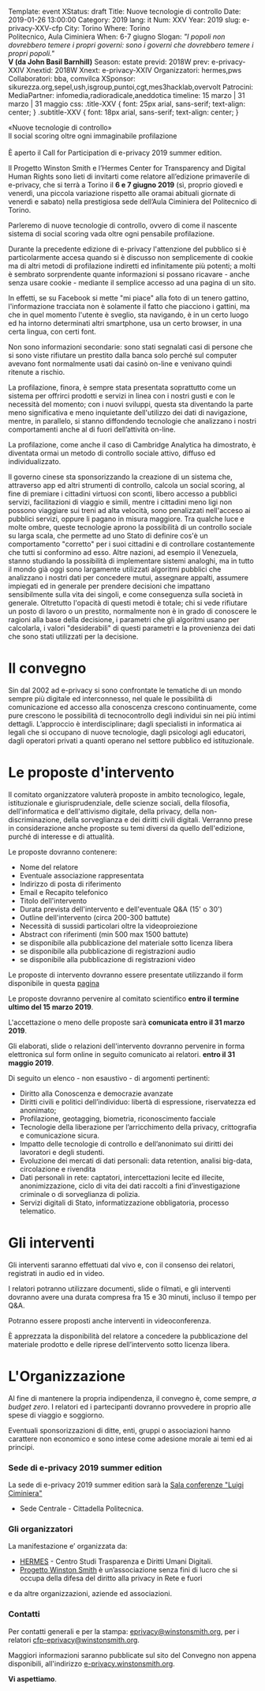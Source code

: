 Template: event
XStatus: draft
Title: Nuove tecnologie di controllo
Date: 2019-01-26 13:00:00
Category: 2019
lang: it
Num: XXV
Year: 2019
slug: e-privacy-XXV-cfp
City: Torino
Where: Torino<br/>Politecnico, Aula Ciminiera
When: 6-7 giugno
Slogan: <i>"I popoli non dovrebbero temere i propri governi: sono i governi che dovrebbero temere i propri popoli."</i><br/><b>V (da John Basil Barnhill)</b>
Season: estate
previd: 2018W
prev: e-privacy-XXIV
Xnextid: 2018W
Xnext: e-privacy-XXIV
Organizzatori: hermes,pws
Collaboratori: bba, comvilca
XSponsor: sikurezza.org,sepel,ush,isgroup,puntoi,cgt,mes3hacklab,overvolt
Patrocini:
MediaPartner: infomedia,radioradicale,aneddotica
timeline: 15 marzo | 31 marzo | 31 maggio
css: .title-XXV { font: 25px arial, sans-serif; text-align: center; }   .subtitle-XXV { font: 18px arial, sans-serif; text-align: center; }

<div class="title-XXV">«Nuove tecnologie di controllo»</div>
<div class="subtitle-XXV">Il social scoring oltre ogni immaginabile profilazione</div>
<br/>
È aperto  il Call for Participation di e-privacy 2019 summer edition.

Il Progetto Winston Smith e l’Hermes Center for Transparency and
Digital Human Rights sono lieti di invitarti come relatore
all’edizione primaverile di e-privacy, che si terrà a Torino il **6 e
7 giugno 2019** (sì, proprio giovedì e venerdì, una piccola variazione
rispetto alle oramai abituali giornate di venerdì e sabato) nella
prestigiosa sede dell’Aula Ciminiera del Politecnico di Torino.

Parleremo di nuove tecnologie di controllo, ovvero di come il nascente
sistema di social scoring vada oltre ogni pensabile profilazione.


Durante la precedente edizione di e-privacy l'attenzione del pubblico
si è particolarmente accesa quando si è discusso non semplicemente di
cookie ma di altri metodi di profilazione indiretti ed infinitamente
più potenti; a molti è sembrato sorprendente quante informazioni si
possano ricavare - anche senza usare cookie - mediante il semplice
accesso ad una pagina di un sito.

In effetti, se su Facebook si mette "mi piace" alla foto di un tenero
gattino, l'informazione tracciata non è solamente il fatto che
piacciono i gattini, ma che in quel momento l'utente è sveglio, sta
navigando, è in un certo luogo ed ha intorno determinati altri
smartphone, usa un certo browser, in una certa lingua, con certi font.

Non sono informazioni secondarie: sono stati segnalati casi di persone
che si sono viste rifiutare un prestito dalla banca solo perché sul
computer avevano font normalmente usati dai casinò on-line e venivano
quindi ritenute a rischio.

La profilazione, finora, è sempre stata presentata soprattutto come un
sistema per offrirci prodotti e servizi in linea con i nostri gusti e
con le necessità del momento; con i nuovi sviluppi, questa sta
diventando la parte meno significativa e meno inquietante
dell'utilizzo dei dati di navigazione, mentre, in parallelo, si stanno
diffondendo tecnologie che analizzano i nostri comportamenti anche al
di fuori dell’attività on-line.

La profilazione, come anche il caso di Cambridge Analytica ha
dimostrato, è diventata ormai un metodo di controllo sociale attivo,
diffuso ed individualizzato.

Il governo cinese sta sponsorizzando la creazione di un sistema che,
attraverso app ed altri strumenti di controllo, calcola un social
scoring, al fine di premiare i cittadini virtuosi con sconti, libero
accesso a pubblici servizi, facilitazioni di viaggio e simili, mentre
i cittadini meno ligi non possono viaggiare sui treni ad alta
velocità, sono penalizzati nell'acceso ai pubblici servizi, oppure li
pagano in misura maggiore.  Tra qualche luce e molte ombre, queste
tecnologie aprono la possibilità di un controllo sociale su larga
scala, che permette ad uno Stato di definire cos'è un comportamento
"corretto" per i suoi cittadini e di controllare costantemente che
tutti si conformino ad esso.  Altre nazioni, ad esempio il Venezuela,
stanno studiando la possibilità di implementare sistemi analoghi, ma
in tutto il mondo già oggi sono largamente utilizzati algoritmi
pubblici che analizzano i nostri dati per concedere mutui, assegnare
appalti, assumere impiegati ed in generale per prendere decisioni che
impattano sensibilmente sulla vita dei singoli, e come conseguenza
sulla società in generale.  Oltretutto l'opacità di questi metodi è
totale; chi si vede rifiutare un posto di lavoro o un prestito,
normalmente non è in grado di conoscere le ragioni alla base della
decisione, i parametri che gli algoritmi usano per calcolarla, i
valori "desiderabili" di questi parametri e la provenienza dei dati
che sono stati utilizzati per la decisione.


# Il convegno

Sin dal 2002 ad e-privacy si sono confrontate le tematiche di un mondo
sempre più digitale ed interconnesso, nel quale le possibilità di
comunicazione ed accesso alla conoscenza crescono continuamente, come
pure crescono le possibilità di tecnocontrollo degli individui sin nei
più intimi dettagli.
L’approccio è interdisciplinare; dagli
specialisti in informatica ai legali che si occupano di nuove
tecnologie, dagli psicologi agli educatori, dagli operatori privati a
quanti operano nel settore pubblico ed istituzionale.

# Le proposte d'intervento

Il comitato organizzatore valuterà proposte in ambito tecnologico,
legale, istituzionale e giurisprudenziale, delle scienze sociali,
della filosofia, dell'informatica e dell'attivismo digitale, della
privacy, della non-discriminazione, della sorveglianza e dei
diritti civili digitali.
Verranno prese in considerazione anche proposte su temi diversi da
quello dell'edizione, purché di interesse e di attualità.

Le proposte dovranno contenere:

- Nome del relatore
- Eventuale associazione rappresentata
- Indirizzo di posta di riferimento
- Email e Recapito telefonico
- Titolo dell'intervento
- Durata prevista dell'intervento e dell'eventuale Q&A (15' o 30')
- Outline dell'intervento (circa 200-300 battute)
- Necessità di sussidi particolari oltre la videoproiezione
- Abstract con riferimenti (min 500 max 1500 battute)
- se disponibile alla pubblicazione del materiale sotto licenza libera
- se disponibile alla pubblicazione di registrazioni audio
- se disponibile alla pubblicazione di registrazioni video

Le proposte di intervento dovranno essere presentate utilizzando il
form disponibile in questa  [pagina](http://e-privacy.winstonsmith.org/e-privacy-XXV-proposta.html)

Le proposte dovranno pervenire al comitato scientifico __entro il
termine ultimo del 15 marzo 2019__.

L'accettazione o meno delle proposte sarà **comunicata entro il 31 marzo 2019**.

Gli elaborati, slide o relazioni dell'intervento dovranno pervenire in
forma elettronica sul form online in seguito comunicato ai relatori.
**entro il 31 maggio 2019**.

Di seguito un elenco - non esaustivo - di argomenti pertinenti:

- Diritto alla Conoscenza e democrazie avanzate
- Diritti civili e politici dell’individuo: libertà di espressione, riservatezza ed anonimato;
- Profilazione, geotagging, biometria, riconoscimento facciale
- Tecnologie della liberazione per l’arricchimento della privacy, crittografia e comunicazione sicura.
- Impatto delle tecnologie di controllo e dell’anonimato sui diritti dei lavoratori e degli studenti.
- Evoluzione dei mercati di dati personali: data retention, analisi big-data, circolazione e rivendita
- Dati personali in rete: captatori, intercettazioni lecite ed illecite, anonimizzazione, ciclo di vita dei dati raccolti a fini d’investigazione criminale o di sorveglianza di polizia.
- Servizi digitali di Stato, informatizzazione obbligatoria, processo telematico.

# Gli interventi

Gli interventi saranno effettuati dal vivo e, con il consenso dei
 relatori, registrati in audio ed in video.

I relatori potranno utilizzare documenti, slide o filmati, e gli interventi
dovranno avere una durata compresa fra 15 e 30 minuti, incluso il tempo per
Q&A.

Potranno essere proposti anche interventi in videoconferenza.

È apprezzata la disponibilità del relatore a concedere la pubblicazione del
materiale prodotto e delle riprese dell’intervento sotto licenza libera.

# L'Organizzazione

Al fine di mantenere la propria indipendenza, il convegno è, come
sempre, _a budget zero_.  I relatori ed i partecipanti dovranno
provvedere in proprio alle spese di viaggio e soggiorno.

Eventuali sponsorizzazioni di ditte, enti, gruppi o associazioni hanno
carattere non economico e sono intese come adesione morale ai temi ed
ai principi.

### Sede di e-privacy 2019 summer edition

La sede di e-privacy 2019 summer edition sarà la
 [Sala conferenze "Luigi Ciminiera"](https://www.polito.it/ateneo/sedi/index.php?bl_id=TO_CIT11&fl_id=XP05&rm_id=021&lang=it)
 - Sede Centrale - Cittadella Politecnica.

<!-- ![La foto ]( http://web.jus.unipi.it/wp-content/uploads/2014/04/polo_piagge.jpg) -->

### Gli organizzatori

La manifestazione e’ organizzata da:

 - [HERMES](http://logioshermes.org/) \- Centro Studi Trasparenza e Diritti Umani Digitali.
 - [Progetto Winston Smith](http://pws.winstonsmith.org/) è un’associazione senza fini di lucro che si occupa della difesa del diritto alla privacy in Rete e fuori

e da altre organizzazioni, aziende ed associazioni.


### Contatti

Per contatti generali e per la
stampa: [eprivacy@winstonsmith.org](mailto:eprivacy@winstonsmith.org),
per i relatori
[cfp-eprivacy@winstonsmith.org](mailto:cfp-eprivacy@winstonsmith.org).

Maggiori informazioni saranno pubblicate sul sito del Convegno non appena
disponibili, all'indirizzo [e-privacy.winstonsmith.org](http://e-privacy.winstonsmith.org).

**Vi aspettiamo**.
